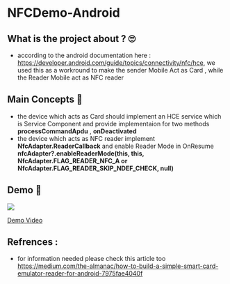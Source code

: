 # NFCDemo-Android
## What is the project about ?  :roll_eyes:
 - according to the android documentation here : https://developer.android.com/guide/topics/connectivity/nfc/hce, 
  we used this as a workround to make the sender Mobile Act as Card , while the Reader Mobile act as NFC reader
  ## Main Concepts :dizzy:
 - the device which acts as Card should implement an HCE service which is Service Component and provide implementaion for two methods **processCommandApdu** , **onDeactivated**
 - the device which acts as NFC reader implement **NfcAdapter.ReaderCallback** and enable Reader Mode in OnResume **nfcAdapter?.enableReaderMode(this, this,
            NfcAdapter.FLAG_READER_NFC_A or 
                    NfcAdapter.FLAG_READER_SKIP_NDEF_CHECK,
            null)**

 ## Demo :dizzy:

![](https://media.giphy.com/media/v1.Y2lkPTc5MGI3NjExMjRlZDQ4MTc1NzlkYjIzNDU0OTcwOWIwYWU5ZDUxNGU5Y2QyMGI3YiZjdD1n/FXb9oxyHF7NPrLrdHe/giphy.gif)

[Demo Video](https://drive.google.com/file/d/1Ouq5VX0nOlLNsPxOfgkINeRhRwSvky7o/view?usp=share_link)

## Refrences : 
- for information needed please check this article too https://medium.com/the-almanac/how-to-build-a-simple-smart-card-emulator-reader-for-android-7975fae4040f
